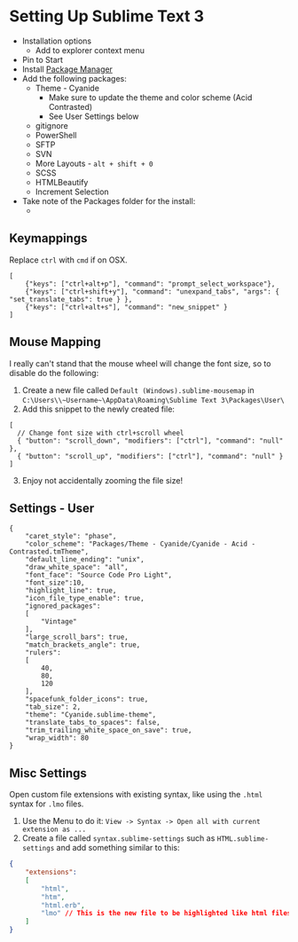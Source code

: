 # Setting Up Sublime Text 3

* Installation options
  * Add to explorer context menu
* Pin to Start
* Install [Package Manager](https://packagecontrol.io/installation)
* Add the following packages:
  * Theme - Cyanide
    * Make sure to update the theme and color scheme (Acid Contrasted)
    * See User Settings below
  * gitignore
  * PowerShell
  * SFTP
  * SVN
  * More Layouts - `alt + shift + 0`
  * SCSS
  * HTMLBeautify
  * Increment Selection
* Take note of the Packages folder for the install:
  * ​


## Keymappings

Replace `ctrl` with `cmd` if on OSX.

```
[
	{"keys": ["ctrl+alt+p"], "command": "prompt_select_workspace"},
	{"keys": ["ctrl+shift+y"], "command": "unexpand_tabs", "args": { "set_translate_tabs": true } },
	{"keys": ["ctrl+alt+s"], "command": "new_snippet" }
]
```

## Mouse Mapping

I really can't stand that the mouse wheel will change the font size, so to disable do the  following:

1. Create a new file called `Default (Windows).sublime-mousemap` in `C:\Users\\~Username~\AppData\Roaming\Sublime Text 3\Packages\User\`
2. Add this snippet to the newly created file:

```
[
  // Change font size with ctrl+scroll wheel
  { "button": "scroll_down", "modifiers": ["ctrl"], "command": "null" },
  { "button": "scroll_up", "modifiers": ["ctrl"], "command": "null" }
]
```

3. Enjoy not accidentally zooming the file size!

## Settings - User

```
{
	"caret_style": "phase",
	"color_scheme": "Packages/Theme - Cyanide/Cyanide - Acid - Contrasted.tmTheme",
	"default_line_ending": "unix",
	"draw_white_space": "all",
	"font_face": "Source Code Pro Light",
	"font_size":10,
	"highlight_line": true,
	"icon_file_type_enable": true,
	"ignored_packages":
	[
		"Vintage"
	],
	"large_scroll_bars": true,
	"match_brackets_angle": true,
	"rulers":
	[
		40,
		80,
		120
	],
	"spacefunk_folder_icons": true,
	"tab_size": 2,
	"theme": "Cyanide.sublime-theme",
	"translate_tabs_to_spaces": false,
	"trim_trailing_white_space_on_save": true,
	"wrap_width": 80
}
```

## Misc Settings

Open custom file extensions with existing syntax, like using the `.html` syntax for `.lmo` files.

1. Use the Menu to do it: `View -> Syntax -> Open all with current extension as ...`
2. Create a file called `syntax.sublime-settings` such as `HTML.sublime-settings` and add something similar to this:

```json
{
	"extensions":
	[
		"html",
		"htm",
		"html.erb",
		"lmo" // This is the new file to be highlighted like html files
	]
}
```

